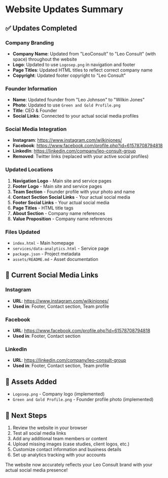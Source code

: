 # Website Updates Summary

## ✅ Updates Completed

### Company Branding
- **Company Name**: Updated from "LeoConsult" to "Leo Consult" (with space) throughout the website
- **Logo**: Updated to use `Logosep.png` in navigation and footer
- **Page Titles**: Updated HTML titles to reflect correct company name
- **Copyright**: Updated footer copyright to "Leo Consult"

### Founder Information
- **Name**: Updated founder from "Leo Johnson" to "Wilkin Jones"
- **Photo**: Updated to use `Green and Gold Profile.png`
- **Title**: CEO & Founder
- **Social Links**: Connected to your actual social media profiles

### Social Media Integration
- **Instagram**: https://www.instagram.com/wilkinjones/
- **Facebook**: https://www.facebook.com/profile.php?id=61578708794818
- **LinkedIn**: https://linkedin.com/company/leo-consult-group
- **Removed**: Twitter links (replaced with your active social profiles)

### Updated Locations
1. **Navigation Logo** - Main site and service pages
2. **Footer Logo** - Main site and service pages
3. **Team Section** - Founder profile with your photo and name
4. **Contact Section Social Links** - Your actual social media
5. **Footer Social Links** - Your actual social media
6. **Page Titles** - HTML title tags
7. **About Section** - Company name references
8. **Value Proposition** - Company name references

### Files Updated
- `index.html` - Main homepage
- `services/data-analytics.html` - Service page
- `package.json` - Project metadata
- `assets/README.md` - Asset documentation

## 🎯 Current Social Media Links

### Instagram
- **URL**: https://www.instagram.com/wilkinjones/
- **Used in**: Footer, Contact section, Team profile

### Facebook
- **URL**: https://www.facebook.com/profile.php?id=61578708794818
- **Used in**: Footer, Contact section

### LinkedIn
- **URL**: https://linkedin.com/company/leo-consult-group
- **Used in**: Footer, Contact section, Team profile

## 📸 Assets Added
- `Logosep.png` - Company logo (implemented)
- `Green and Gold Profile.png` - Founder profile photo (implemented)

## 🚀 Next Steps
1. Review the website in your browser
2. Test all social media links
3. Add any additional team members or content
4. Upload missing images (case studies, client logos, etc.)
5. Customize contact information and business details
6. Set up analytics tracking with your accounts

The website now accurately reflects your Leo Consult brand with your actual social media presence!
